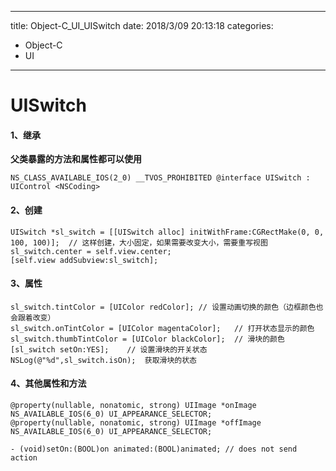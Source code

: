 
---
title: Object-C_UI_UISwitch
date: 2018/3/09 20:13:18
categories:
- Object-C
- UI
---
# UISwitch
#### 1、继承

**父类暴露的方法和属性都可以使用**

```objc
NS_CLASS_AVAILABLE_IOS(2_0) __TVOS_PROHIBITED @interface UISwitch : UIControl <NSCoding>
```

#### 2、创建

```objc
UISwitch *sl_switch = [[UISwitch alloc] initWithFrame:CGRectMake(0, 0, 100, 100)];  // 这样创建，大小固定，如果需要改变大小，需要重写视图
sl_switch.center = self.view.center;
[self.view addSubview:sl_switch];
```

#### 3、属性

```objc
sl_switch.tintColor = [UIColor redColor]; // 设置动画切换的颜色（边框颜色也会跟着改变）
sl_switch.onTintColor = [UIColor magentaColor];   // 打开状态显示的颜色
sl_switch.thumbTintColor = [UIColor blackColor];  // 滑块的颜色
[sl_switch setOn:YES];    // 设置滑块的开关状态
NSLog(@"%d",sl_switch.isOn);  获取滑块的状态
```

#### 4、其他属性和方法
```objc
@property(nullable, nonatomic, strong) UIImage *onImage NS_AVAILABLE_IOS(6_0) UI_APPEARANCE_SELECTOR;
@property(nullable, nonatomic, strong) UIImage *offImage NS_AVAILABLE_IOS(6_0) UI_APPEARANCE_SELECTOR;

- (void)setOn:(BOOL)on animated:(BOOL)animated; // does not send action
```




